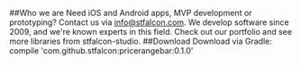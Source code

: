 ##Who we are
Need iOS and Android apps, MVP development or prototyping? Contact us via info@stfalcon.com. We develop software since 2009, and we're known experts in this field. Check out our portfolio and see more libraries from stfalcon-studio.
##Download
Download via Gradle: compile 'com.github.stfalcon:pricerangebar:0.1.0'
